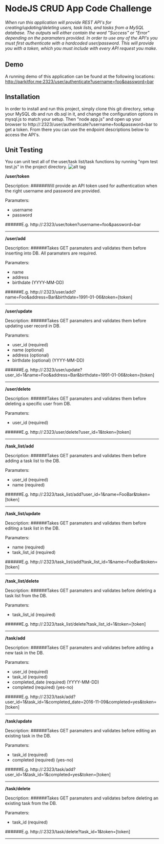# NodeJS CRUD App Code Challenge

###### When run this application will provide REST API's for creating/updating/deleting users, task lists, and tasks from a MySQL database. The outputs will either contain the word "Success" or "Error" depending on the paramaters provided. In order to use any of the API's you must first authenticate with a hardcoded user/password. This will provide you with a token, which you must include with every API request you make.

## Demo
A running demo of this application can be found at the following locations:
http://parkitfor.me:2323/user/authenticate?username=foo&password=bar

## Installation
In order to install and run this project, simply clone this git directory, setup your MySQL db and run db.sql in it, and change the configuration options in mysql.js to match your setup. Then "node app.js" and open up your browser to http://<your ip>:2323/user/authenticate?username=foo&password=bar to get a token. From there you can use the endpoint descriptions below to access the API's.

## Unit Testing
You can unit test all of the user/task list/task functions by running "npm test test.js" in the project directory.
 ![alt tag](https://i.imgur.com/5EsX8bi.png)

**/user/token**

Description: 
######Will provide an API token used for authentication when the right username and password are provided.

Paramaters: 
  * username
  * password
  
######E.g. http://<your ip>:2323/user/token?username=foo&password=bar

---

**/user/add**

Description: 
######Takes GET paramaters and validates them before inserting into DB. All paramaters are required.

Paramaters: 
  * name
  * address
  * birthdate (YYYY-MM-DD)
  
######E.g. http://<your ip>:2323/user/add?name=Foo&address=Bar&birthdate=1991-01-06&token=[token]

---


**/user/update**

Description: 
######Takes GET paramaters and validates them before updating user record in DB.

Paramaters: 
  * user_id (required)
  * name (optional)
  * address (optional)
  * birthdate (optional) (YYYY-MM-DD)
  
######E.g. http://<your ip>:2323/user/update?user_id=1&name=Foo&address=Bar&birthdate=1991-01-06&token=[token]

---


**/user/delete**

Description: 
######Takes GET paramaters and validates them before deleting a specific user from DB.

Paramaters: 
  * user_id (required)
  
######E.g. http://<your ip>:2323/user/delete?user_id=1&token=[token]

---



**/task_list/add**

Description: 
######Takes GET paramaters and validates them before adding a task list to the DB.

Paramaters: 
  * user_id (required)
  * name (required)
  
######E.g. http://<your ip>:2323/task_list/add?user_id=1&name=FooBar&token=[token]

---



**/task_list/update**

Description: 
######Takes GET paramaters and validates them before editing a task list in the DB.

Paramaters: 
  * name (required)
  * task_list_id (required)
  
######E.g. http://<your ip>:2323/task_list/add?task_list_id=1&name=FooBar&token=[token]

---



**/task_list/delete**

Description: 
######Takes GET paramaters and validates before deleting a task list from the DB.

Paramaters: 
  * task_list_id (required)
  
######E.g. http://<your ip>:2323/task_list/delete?task_list_id=1&token=[token]

---

  
**/task/add**

Description: 
######Takes GET paramaters and validates before adding a new task in the DB.

Paramaters: 
  * user_id (required)
  * task_id (required)
  * completed_date (required) (YYYY-MM-DD)
  * completed (required) (yes-no)
  
######E.g. http://<your ip>:2323/task/add?user_id=1&task_id=1&completed_date=2016-11-09&completed=yes&token=[token]

---


**/task/update**

Description: 
######Takes GET paramaters and validates before editing an existing task in the DB.

Paramaters: 
  * task_id (required)
  * completed (required) (yes-no)
  
######E.g. http://<your ip>:2323/task/add?user_id=1&task_id=1&completed=yes&token=[token]

---


**/task/delete**

Description: 
######Takes GET paramaters and validates before deleting an existing task from the DB.

Paramaters: 
  * task_id (required)
  
######E.g. http://<your ip>:2323/task/delete?task_id=1&token=[token]

---
